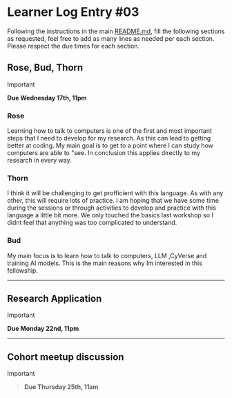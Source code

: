 # Learner Log Entry #03

Following the instructions in the main [README.md](README.md/#entries-instructions), fill the following sections as requested, feel free to add as many lines as needed per each section. Please respect the due times for each section.

## Rose, Bud, Thorn

> [!IMPORTANT]
> **Due Wednesday 17th, 11pm**

### Rose
Learning how to talk to computers is one of the first and most important steps that I need to develop for my research. As this can lead to getting better at coding. My main goal is to get to a point where I can study how computers are able to "see. In conclusion this applies directly to my research in every way.

### Thorn
I think it will be challenging to get profficient with this language. As with any other, this will require lots of practice. I am hoping that we have some time during the sessions or through activities to develop and practice with this language a little bit more. We only touched the basics last workshop so I didnt feel that anything was too complicated to understand. 

### Bud
My main focus is to learn how to talk to computers, LLM ,CyVerse and training AI models. This is the main reasons why Im interested in this fellowship. 

---

## Research Application

> [!IMPORTANT]
> **Due Monday 22nd, 11pm**


---

## Cohort meetup discussion

> [!IMPORTANT]

> **Due Thursday 25th, 11am**
